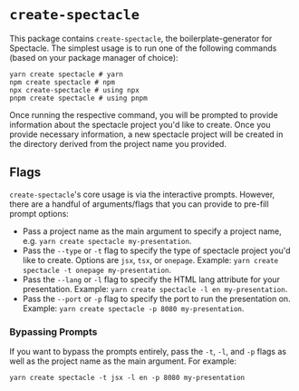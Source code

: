 # `create-spectacle`

This package contains `create-spectacle`, the boilerplate-generator for Spectacle. The simplest usage is to run one of the following commands (based on your package manager of choice):

```shell
yarn create spectacle # yarn
npm create spectacle # npm
npx create-spectacle # using npx
pnpm create spectacle # using pnpm
```

Once running the respective command, you will be prompted to provide information about the spectacle project you'd like to create. Once you provide necessary information, a new spectacle project will be created in the directory derived from the project name you provided.

## Flags

`create-spectacle`'s core usage is via the interactive prompts. However, there are a handful of arguments/flags that you can provide to pre-fill prompt options:

- Pass a project name as the main argument to specify a project name, e.g. `yarn create spectacle my-presentation`.
- Pass the `--type` or `-t` flag to specify the type of spectacle project you'd like to create. Options are `jsx`, `tsx`, or `onepage`. Example: `yarn create spectacle -t onepage my-presentation`.
- Pass the `--lang` or `-l` flag to specify the HTML lang attribute for your presentation. Example: `yarn create spectacle -l en my-presentation`.
- Pass the `--port` or `-p` flag to specify the port to run the presentation on. Example: `yarn create spectacle -p 8080 my-presentation`.

### Bypassing Prompts

If you want to bypass the prompts entirely, pass the `-t`, `-l`, and `-p` flags as well as the project name as the main argument. For example:

```shell
yarn create spectacle -t jsx -l en -p 8080 my-presentation
```
